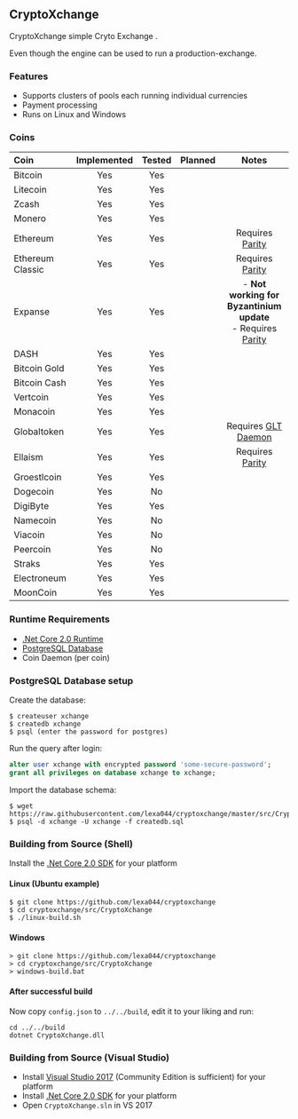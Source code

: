 ## CryptoXchange

CryptoXchange simple Cryto Exchange .

Even though the engine can be used to run a production-exchange.

### Features

- Supports clusters of pools each running individual currencies
- Payment processing
- Runs on Linux and Windows

### Coins

Coin | Implemented | Tested | Planned | Notes
:--- | :---: | :---: | :---: | :---:
Bitcoin | Yes | Yes | |
Litecoin | Yes | Yes | |
Zcash | Yes | Yes | |
Monero | Yes | Yes | |
Ethereum | Yes | Yes | | Requires [Parity](https://github.com/paritytech/parity/releases)
Ethereum Classic | Yes | Yes | | Requires [Parity](https://github.com/paritytech/parity/releases)
Expanse | Yes | Yes | | - **Not working for Byzantinium update**<br>- Requires [Parity](https://github.com/paritytech/parity/releases)
DASH | Yes | Yes | |
Bitcoin Gold | Yes | Yes | |
Bitcoin Cash | Yes | Yes | |
Vertcoin | Yes | Yes | |
Monacoin | Yes | Yes | |
Globaltoken | Yes | Yes | | Requires [GLT Daemon](https://globaltoken.org/#downloads)
Ellaism | Yes | Yes | | Requires [Parity](https://github.com/paritytech/parity/releases)
Groestlcoin | Yes | Yes | |
Dogecoin | Yes | No | |
DigiByte | Yes | Yes | |
Namecoin | Yes | No | |
Viacoin | Yes | No | |
Peercoin | Yes | No | |
Straks | Yes | Yes | |
Electroneum | Yes | Yes | |
MoonCoin | Yes | Yes | |

### Runtime Requirements

- [.Net Core 2.0 Runtime](https://www.microsoft.com/net/download/core#/runtime)
- [PostgreSQL Database](https://www.postgresql.org/)
- Coin Daemon (per coin)

### PostgreSQL Database setup

Create the database:

```console
$ createuser xchange
$ createdb xchange
$ psql (enter the password for postgres)
```

Run the query after login:

```sql
alter user xchange with encrypted password 'some-secure-password';
grant all privileges on database xchange to xchange;
```

Import the database schema:

```console
$ wget https://raw.githubusercontent.com/lexa044/cryptoxchange/master/src/CryptoXchange/Persistence/Postgres/Scripts/createdb.sql
$ psql -d xchange -U xchange -f createdb.sql
```

### Building from Source (Shell)

Install the [.Net Core 2.0 SDK](https://www.microsoft.com/net/download/core) for your platform

#### Linux (Ubuntu example)

```console
$ git clone https://github.com/lexa044/cryptoxchange
$ cd cryptoxchange/src/CryptoXchange
$ ./linux-build.sh
```

#### Windows

```dosbatch
> git clone https://github.com/lexa044/cryptoxchange
> cd cryptoxchange/src/CryptoXchange
> windows-build.bat
```

#### After successful build

Now copy `config.json` to `../../build`, edit it to your liking and run:

```
cd ../../build
dotnet CryptoXchange.dll
```

### Building from Source (Visual Studio)

- Install [Visual Studio 2017](https://www.visualstudio.com/vs/) (Community Edition is sufficient) for your platform
- Install [.Net Core 2.0 SDK](https://www.microsoft.com/net/download/core) for your platform
- Open `CryptoXchange.sln` in VS 2017
